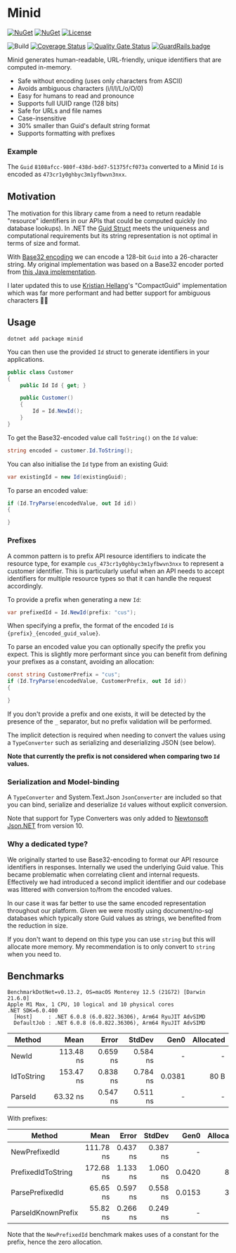# Minid

[![NuGet](https://img.shields.io/nuget/v/minid.svg)](https://www.nuget.org/packages/minid) 
[![NuGet](https://img.shields.io/nuget/dt/minid.svg)](https://www.nuget.org/packages/minid)
[![License](https://img.shields.io/:license-mit-blue.svg)](https://benfoster.mit-license.org/)

![Build](https://github.com/benfoster/minid/workflows/Build/badge.svg)
[![Coverage Status](https://coveralls.io/repos/github/benfoster/minid/badge.svg?branch=main)](https://coveralls.io/github/benfoster/minid?branch=main)
[![Quality Gate Status](https://sonarcloud.io/api/project_badges/measure?project=benfoster_minid&metric=alert_status)](https://sonarcloud.io/dashboard?id=benfoster_minid)
[![GuardRails badge](https://api.guardrails.io/v2/badges/146839?token=59af717aeba71bc862995cd302659f0e511ebe43ff28ee6df11fe8669b15dc1d)](https://dashboard.guardrails.io/gh/benfoster/repos/146839)

Minid generates human-readable, URL-friendly, unique identifiers that are computed in-memory.

- Safe without encoding (uses only characters from ASCII)
- Avoids ambiguous characters (i/I/l/L/o/O/0)
- Easy for humans to read and pronounce
- Supports full UUID range (128 bits)
- Safe for URLs and file names
- Case-insensitive
- 30% smaller than Guid's default string format
- Supports formatting with prefixes

### Example

The `Guid` `8108afcc-980f-438d-bdd7-51375fcf073a` converted to a Minid `Id` is encoded as `473cr1y0ghbyc3m1yfbwvn3nxx`.

## Motivation

The motivation for this library came from a need to return readable "resource" identifiers in our APIs that could be computed quickly (no database lookups). In .NET the [Guid Struct](https://learn.microsoft.com/en-us/dotnet/api/system.guid?view=net-7.0) meets the uniqueness and computational requirements but its string representation is not optimal in terms of size and format.

With [Base32 encoding](https://en.wikipedia.org/wiki/Base32) we can encode a 128-bit `Guid` into a 26-character string. My original implementation was based on a Base32 encoder ported from [this Java implementation](https://github.com/google/google-authenticator-android/blob/master/java/com/google/android/apps/authenticator/util/Base32String.java).

I later updated this to use [Kristian Hellang](https://github.com/khellang)'s "CompactGuid" implementation which was far more performant and had better support for ambiguous characters 🙇‍♂️

## Usage

```
dotnet add package minid
```

You can then use the provided `Id` struct to generate identifiers in your applications. 

```c#
public class Customer
{
    public Id Id { get; }

    public Customer()
    {
        Id = Id.NewId();
    }
}
```

To get the Base32-encoded value call `ToString()` on the `Id` value:

```c#
string encoded = customer.Id.ToString();
```

You can also initialise the `Id` type from an existing Guid:

```c#
var existingId = new Id(existingGuid);
```

To parse an encoded value:

```c#
if (Id.TryParse(encodedValue, out Id id))
{

}
```

### Prefixes

A common pattern is to prefix API resource identifiers to indicate the resource type, for example `cus_473cr1y0ghbyc3m1yfbwvn3nxx` to represent a customer identifier. This is particularly useful when an API needs to accept identifiers for multiple resource types so that it can handle the request accordingly.

To provide a prefix when generating a new `Id`:

```c#
var prefixedId = Id.NewId(prefix: "cus");
```

When specifying a prefix, the format of the encoded `Id` is `{prefix}_{encoded_guid_value}`.

To parse an encoded value you can optionally specify the prefix you expect. This is slightly more performant since you can benefit from defining your prefixes as a constant, avoiding an allocation:

```c#
const string CustomerPrefix = "cus";
if (Id.TryParse(encodedValue, CustomerPrefix, out Id id))
{

}
```

If you don't provide a prefix and one exists, it will be detected by the presence of the `_` separator, but no prefix validation will be performed. 

The implicit detection is required when needing to convert the values using a `TypeConverter` such as serializing and deserializing JSON (see below).

**Note that currently the prefix is not considered when comparing two `Id` values.**

### Serialization and Model-binding

A `TypeConverter` and System.Text.Json `JsonConverter` are included so that you can bind, serialize and deserialize `Id` values without explicit conversion.

Note that support for Type Converters was only added to [Newtonsoft Json.NET](https://www.newtonsoft.com/json) from version 10.

### Why a dedicated type?

We originally started to use Base32-encoding to format our API resource identifiers in responses. Internally we used the underlying Guid value. This became problematic when correlating client and internal requests. Effectively we had introduced a second implicit identifier and our codebase was littered with conversion to/from the encoded values. 

In our case it was far better to use the same encoded representation throughout our platform. Given we were mostly using document/no-sql databases which typically store Guid values as strings, we benefited from the reduction in size.

If you don't want to depend on this type you can use `string` but this will allocate more memory. My recommendation is to only convert to `string` when you need to.

## Benchmarks

```
BenchmarkDotNet=v0.13.2, OS=macOS Monterey 12.5 (21G72) [Darwin 21.6.0]
Apple M1 Max, 1 CPU, 10 logical and 10 physical cores
.NET SDK=6.0.400
  [Host]     : .NET 6.0.8 (6.0.822.36306), Arm64 RyuJIT AdvSIMD
  DefaultJob : .NET 6.0.8 (6.0.822.36306), Arm64 RyuJIT AdvSIMD
```
|     Method |      Mean |    Error |   StdDev |   Gen0 | Allocated |
|----------- |----------:|---------:|---------:|-------:|----------:|
|      NewId | 113.48 ns | 0.659 ns | 0.584 ns |      - |         - |
| IdToString | 153.47 ns | 0.838 ns | 0.784 ns | 0.0381 |      80 B |
|    ParseId |  63.32 ns | 0.547 ns | 0.511 ns |      - |         - |

With prefixes:

|             Method |      Mean |    Error |   StdDev |   Gen0 | Allocated |
|------------------- |----------:|---------:|---------:|-------:|----------:|
|      NewPrefixedId | 111.78 ns | 0.437 ns | 0.387 ns |      - |         - |
| PrefixedIdToString | 172.68 ns | 1.133 ns | 1.060 ns | 0.0420 |      88 B |
|    ParsePrefixedId |  65.65 ns | 0.597 ns | 0.558 ns | 0.0153 |      32 B |
| ParseIdKnownPrefix |  55.82 ns | 0.266 ns | 0.249 ns |      - |         - |

Note that the `NewPrefixedId` benchmark makes uses of a constant for the prefix, hence the zero allocation.